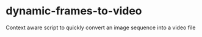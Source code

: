 # dynamic-frames-to-video
Context aware script to quickly convert an image sequence into a video file 
